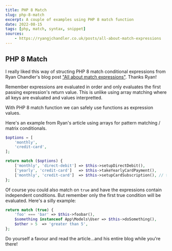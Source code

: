 ```yaml
---
title: PHP 8 Match
slug: php-8-match
excerpt: A couple of examples using PHP 8 match function
date: 2022-08-15
tags: [php, match, syntax, snippet]
sources:
    - https://ryangjchandler.co.uk/posts/all-about-match-expressions
---
```


## PHP 8 Match

I really liked this way of structing PHP 8 match conditional expressions from Ryan Chandler's blog post ["All about match expressions"](https://ryangjchandler.co.uk/posts/all-about-match-expressions). Thanks Ryan!

Remember expressions are evaluated in order and only evaluates the first passing expression's return value. This is unlike using array matching where all keys are evaluated and values interpretted.

With PHP 8 match function we can safely use functions as expression values.

Here's an example from Ryan's article using arrays for pattern matching / matrix conditionals.

```php
$options = [
    'monthly',
    'credit-card',
];

return match ($options) {
    ['monthly', 'direct-debit'] => $this->setupDirectDebit(),
    ['yearly', 'credit-card']   => $this->takeYearlyCardPayment(),
    ['monthly', 'credit-card']  => $this->setupCardSubscription(), // true
};
```

Of course you could also match on `true` and have the expressions contain independent conditions. But remember only the first true condition will be evaluated. Here's a silly example:

```php
return match (true) {
    'foo' === 'bar' => $this->foobar(),
    $something instanceof App\Models\User => $this->doSomething(),
    $other > 5  => 'greater than 5',
};
```

Do yourself a favour and read the article...and his entire blog while you're there!